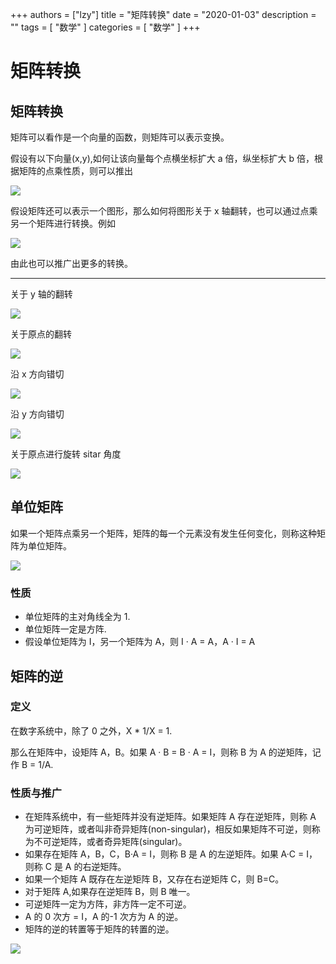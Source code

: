+++
authors = ["lzy"]
title = "矩阵转换"
date = "2020-01-03"
description = ""
tags = [
    "数学"
]
categories = [
    "数学"
]
+++

# 矩阵转换

## 矩阵转换

矩阵可以看作是一个向量的函数，则矩阵可以表示变换。

假设有以下向量(x,y),如何让该向量每个点横坐标扩大 a 倍，纵坐标扩大 b 倍，根据矩阵的点乘性质，则可以推出

![](../static/TIyzbIEPfoPDCQx0SILcrgFbnAc.png)

假设矩阵还可以表示一个图形，那么如何将图形关于 x 轴翻转，也可以通过点乘另一个矩阵进行转换。例如

![](../static/Ip3GbprvdoXxMXxqQIDcJrMwnBb.png)

由此也可以推广出更多的转换。

---

关于 y 轴的翻转

![](../static/QK9bbhbT7on7cAxjaOBcO0cjn2f.png)

关于原点的翻转

![](../static/TQYQbJe47ojBEVxWoWVc99eYnCc.png)

沿 x 方向错切

![](../static/GCJIbwoxvoBHOpxHdXUcDJ8Dnth.png)

沿 y 方向错切

![](../static/Yczyb8X0Yoff4Ox11rmc9gkxnmM.png)

关于原点进行旋转 sitar 角度

![](../static/NEhTbJvkAojO18x2se0cWB6dnQb.png)

## 单位矩阵

如果一个矩阵点乘另一个矩阵，矩阵的每一个元素没有发生任何变化，则称这种矩阵为单位矩阵。

![](../static/AwiQbXbzvopNAGxKrL9cbUgtn2y.png)

### 性质

- 单位矩阵的主对角线全为 1.
- 单位矩阵一定是方阵.
- 假设单位矩阵为 I，另一个矩阵为 A，则 I · A = A，A · I = A

## 矩阵的逆

### 定义

在数字系统中，除了 0 之外，X * 1/X = 1.

那么在矩阵中，设矩阵 A，B。如果 A · B = B · A = I，则称 B 为 A 的逆矩阵，记作 B = 1/A.

### 性质与推广

- 在矩阵系统中，有一些矩阵并没有逆矩阵。如果矩阵 A 存在逆矩阵，则称 A 为可逆矩阵，或者叫非奇异矩阵(non-singular)，相反如果矩阵不可逆，则称为不可逆矩阵，或者奇异矩阵(singular)。
- 如果存在矩阵 A，B，C，B·A = I，则称 B 是 A 的左逆矩阵。如果 A·C = I，则称 C 是 A 的右逆矩阵。
- 如果一个矩阵 A 既存在左逆矩阵 B，又存在右逆矩阵 C，则 B=C。
- 对于矩阵 A,如果存在逆矩阵 B，则 B 唯一。
- 可逆矩阵一定为方阵，非方阵一定不可逆。
- A 的 0 次方 = I，A 的-1 次方为 A 的逆。
- 矩阵的逆的转置等于矩阵的转置的逆。

![](../static/WkaFbaZYBoBf94x7RJ5cuTd1nTc.png)
